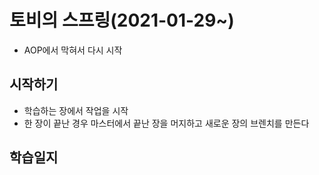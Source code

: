 # 토비의 스프링(2021-01-29~)

- AOP에서 막혀서 다시 시작

## 시작하기
- 학습하는 장에서 작업을 시작
- 한 장이 끝난 경우
마스터에서 끝난 장을 머지하고 새로운 장의 브렌치를 만든다

## 학습일지

